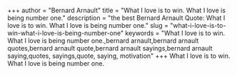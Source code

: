 +++
author = "Bernard Arnault"
title = "What I love is to win. What I love is being number one."
description = "the best Bernard Arnault Quote: What I love is to win. What I love is being number one."
slug = "what-i-love-is-to-win-what-i-love-is-being-number-one"
keywords = "What I love is to win. What I love is being number one.,bernard arnault,bernard arnault quotes,bernard arnault quote,bernard arnault sayings,bernard arnault saying,quotes, sayings,quote, saying, motivation"
+++
What I love is to win. What I love is being number one.
